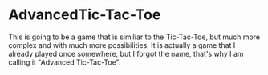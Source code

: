 # AdvancedTic-Tac-Toe
This is going to be a game that is similiar to the Tic-Tac-Toe, but much more complex and with much more possibilities. It is actually a game that I already played once somewhere, but I forgot the name, that's why I am calling it "Advanced Tic-Tac-Toe".
